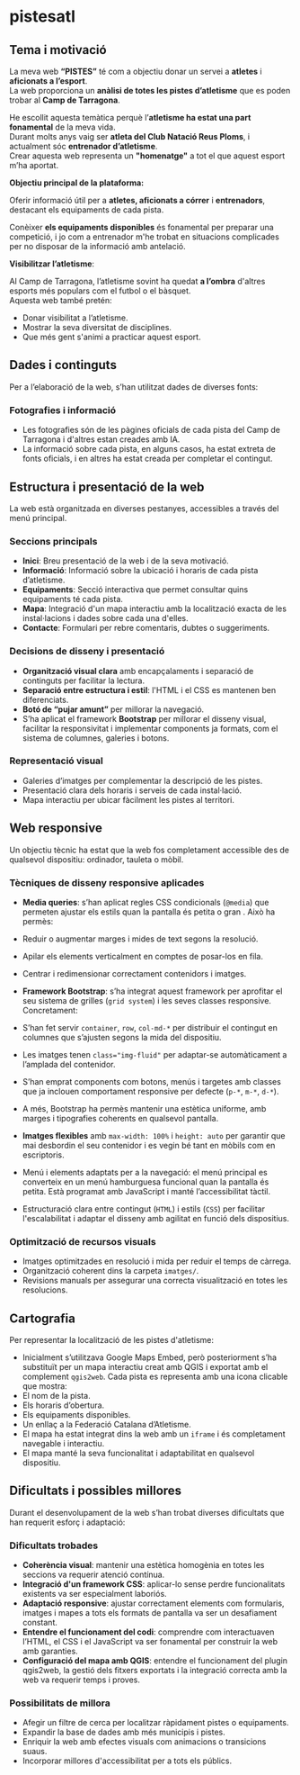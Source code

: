 #  pistesatl

## Tema i motivació

La meva web **“PISTES”** té com a objectiu donar un servei a **atletes** i **aficionats a l’esport**.  
La web proporciona un **anàlisi de totes les pistes d’atletisme** que es poden trobar al **Camp de Tarragona**.

He escollit aquesta temàtica perquè l’**atletisme ha estat una part fonamental** de la meva vida.  
Durant molts anys vaig ser **atleta del Club Natació Reus Ploms**, i actualment sóc **entrenador d’atletisme**.  
Crear aquesta web representa un **"homenatge"** a tot el que aquest esport m’ha aportat.

**Objectiu principal de la plataforma:**  

 Oferir informació útil per a **atletes, aficionats a córrer** i **entrenadors**, destacant els equipaments de cada pista.

Conèixer **els equipaments disponibles** és fonamental per preparar una competició, i jo com a entrenador m'he trobat en situacions complicades per no disposar de la informació amb antelació.

**Visibilitzar l’atletisme**:

Al Camp de Tarragona, l’atletisme sovint ha quedat **a l’ombra** d'altres esports més populars com el futbol o el bàsquet.  
Aquesta web també pretén:

-  Donar visibilitat a l’atletisme.
-  Mostrar la seva diversitat de disciplines.
-  Que més gent s'animi a practicar aquest esport.

##  Dades i continguts

Per a l’elaboració de la web, s’han utilitzat dades de diverses fonts:

###  Fotografies i informació

- Les fotografies són de les pàgines oficials de cada pista del Camp de Tarragona i d'altres estan creades amb IA.
- La informació sobre cada pista, en alguns casos, ha estat extreta de fonts oficials, i en altres ha estat creada per completar el contingut.

##  Estructura i presentació de la web

La web està organitzada en diverses pestanyes, accessibles a través del menú principal.

###  Seccions principals

- **Inici**: Breu presentació de la web i de la seva motivació.
- **Informació**: Informació sobre la ubicació i horaris de cada pista d’atletisme.
- **Equipaments**: Secció interactiva que permet consultar quins equipaments té cada pista.
- **Mapa**: Integració d'un mapa interactiu amb la localització exacta de les instal·lacions i dades sobre cada una d'elles.
- **Contacte**: Formulari per rebre comentaris, dubtes o suggeriments.

###  Decisions de disseny i presentació

-  **Organització visual clara** amb encapçalaments i separació de continguts per facilitar la lectura.
-  **Separació entre estructura i estil**: l'HTML i el CSS es mantenen ben diferenciats.
-  **Botó de “pujar amunt”** per millorar la navegació.
-  S’ha aplicat el framework **Bootstrap** per millorar el disseny visual, facilitar la responsivitat i implementar components ja formats, com el sistema de columnes, galeries i botons.

###  Representació visual

-  Galeries d’imatges per complementar la descripció de les pistes.
-  Presentació clara dels horaris i serveis de cada instal·lació.
-  Mapa interactiu per ubicar fàcilment les pistes al territori.

##  Web responsive

Un objectiu tècnic ha estat que la web fos completament accessible des de qualsevol dispositiu: ordinador, tauleta o mòbil.

###  Tècniques de disseny responsive aplicades

-  **Media queries**: s’han aplicat regles CSS condicionals (`@media`) que permeten ajustar els estils quan la pantalla és petita o gran . Això ha permès:
  - Reduir o augmentar marges i mides de text segons la resolució.
  - Apilar els elements verticalment en comptes de posar-los en fila.
  - Centrar i redimensionar correctament contenidors i imatges.

-  **Framework Bootstrap**: s’ha integrat aquest framework per aprofitar el seu sistema de grilles (`grid system`) i les seves classes responsive. Concretament:
  - S’han fet servir `container`, `row`, `col-md-*` per distribuir el contingut en columnes que s’ajusten segons la mida del dispositiu.
  - Les imatges tenen `class="img-fluid"` per adaptar-se automàticament a l’amplada del contenidor.
  - S’han emprat components com botons, menús i targetes amb classes que ja inclouen comportament responsive per defecte (`p-*`, `m-*`, `d-*`).
  - A més, Bootstrap ha permès mantenir una estètica uniforme, amb marges i tipografies coherents en qualsevol pantalla.

-  **Imatges flexibles** amb `max-width: 100%` i `height: auto` per garantir que mai desbordin el seu contenidor i es vegin bé tant en mòbils com en escriptoris.

-  Menú i elements adaptats per a la navegació: el menú principal es converteix en un menú hamburguesa funcional quan la pantalla és petita. Està programat amb JavaScript i manté l’accessibilitat tàctil.

-  Estructuració clara entre contingut (`HTML`) i estils (`CSS`) per facilitar l'escalabilitat i adaptar el disseny amb agilitat en funció dels dispositius.


###  Optimització de recursos visuals

-  Imatges optimitzades en resolució i mida per reduir el temps de càrrega.
-  Organització coherent dins la carpeta `imatges/`.
-  Revisions manuals per assegurar una correcta visualització en totes les resolucions.

##  Cartografia

Per representar la localització de les pistes d'atletisme:

-  Inicialment s’utilitzava Google Maps Embed, però posteriorment s’ha substituït per un mapa interactiu creat amb QGIS i exportat amb el complement `qgis2web`.
Cada pista es representa amb una icona clicable que mostra:
  - El nom de la pista.
  - Els horaris d’obertura.
  - Els equipaments disponibles.
  - Un enllaç a la Federació Catalana d’Atletisme.
-  El mapa ha estat integrat dins la web amb un `iframe` i és completament navegable i interactiu.
-  El mapa manté la seva funcionalitat i adaptabilitat en qualsevol dispositiu.

##  Dificultats i possibles millores

Durant el desenvolupament de la web s’han trobat diverses dificultats que han requerit esforç i adaptació:

###  Dificultats trobades

-  **Coherència visual**: mantenir una estètica homogènia en totes les seccions va requerir atenció contínua.
-  **Integració d'un framework CSS**: aplicar-lo sense perdre funcionalitats existents va ser especialment laboriós.
-  **Adaptació responsive**: ajustar correctament elements com formularis, imatges i mapes a tots els formats de pantalla va ser un desafiament constant.
-  **Entendre el funcionament del codi**: comprendre com interactuaven l’HTML, el CSS i el JavaScript va ser fonamental per construir la web amb garanties.
-  **Configuració del mapa amb QGIS**: entendre el funcionament del plugin qgis2web, la gestió dels fitxers exportats i la integració correcta amb la web va requerir temps i proves.

###  Possibilitats de millora

-  Afegir un filtre de cerca per localitzar ràpidament pistes o equipaments.
-  Expandir la base de dades amb més municipis i pistes.
-  Enriquir la web amb efectes visuals com animacions o transicions suaus.
-  Incorporar millores d'accessibilitat per a tots els públics.

